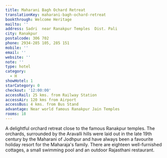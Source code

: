 ```yaml
---
title: Maharani Bagh Ochard Retreat
translationKey: maharani-bagh-ochard-retreat
bookthrough: Welcome Heritage
mailto: ''
address: Sadri  near Ranakpur Temples  Dist. Pali
city: Ranakpur
postalcode: 306 702
phone: 2934-285 105, 285 151
mobile: ''
email: ''
website: ''
note: ''
type: hotel
category:
  - H
showHotel: 1
starCategory: 0
checkout: '12:00:00'
accessRail: 25 kms. from Railway Station
accessAir: 120 kms from Airport
accessBus: 4 kms. from Bus Stand
advantage: Near world famous Ranakpur Jain Temples
rooms: 18
---
```

A delightful orchard retreat close to the famous Ranakpur temples. The orchards, surrounded by the Aravalli hills were laid out in the late 19th century by the Maharani of Jodhpur and have always been a favourite holiday resort for the Maharaja's family. There are eighteen well-furnished cottages,  a small swimming pool and an outdoor Rajasthani restaurant.